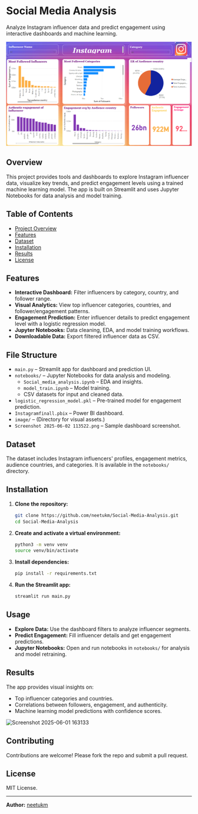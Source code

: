 
# Social Media Analysis

Analyze Instagram influencer data and predict engagement using interactive dashboards and machine learning.

![Dashboard Screenshot](./Screenshot%202025-06-02%20113522.png)

## Overview

This project provides tools and dashboards to explore Instagram influencer data, visualize key trends, and predict engagement levels using a trained machine learning model. The app is built on Streamlit and uses Jupyter Notebooks for data analysis and model training.


## Table of Contents

-  [Project Overview](http://localhost:8502/)
- [Features](#features)
- [Dataset](#dataset)
- [Installation](#installation)
- [Results](http://localhost:8502/)
- [License](#license)
## Features

- **Interactive Dashboard:** Filter influencers by category, country, and follower range.
- **Visual Analytics:** View top influencer categories, countries, and follower/engagement patterns.
- **Engagement Prediction:** Enter influencer details to predict engagement level with a logistic regression model.
- **Jupyter Notebooks:** Data cleaning, EDA, and model training workflows.
- **Downloadable Data:** Export filtered influencer data as CSV.

## File Structure

- `main.py` – Streamlit app for dashboard and prediction UI.
- `notebooks/` – Jupyter Notebooks for data analysis and modeling.
  - `Social_media_analysis.ipynb` – EDA and insights.
  - `model_train.ipynb` – Model training.
  - CSV datasets for input and cleaned data.
- `logistic_regression_model.pkl` – Pre-trained model for engagement prediction.
- `Instagramfinall.pbix` – Power BI dashboard.
- `image/` – (Directory for visual assets.)
- `Screenshot 2025-06-02 113522.png` – Sample dashboard screenshot.

## Dataset
The dataset includes Instagram influencers' profiles, engagement metrics, audience countries, and categories. It is available in the `notebooks/` directory.

## Installation

1. **Clone the repository:**
    ```bash
    git clone https://github.com/neetukm/Social-Media-Analysis.git
    cd Social-Media-Analysis
    ```

2. **Create and activate a virtual environment:**
    ```bash
    python3 -m venv venv
    source venv/bin/activate
    ```

3. **Install dependencies:**
    ```bash
    pip install -r requirements.txt
    ```

4. **Run the Streamlit app:**
    ```bash
    streamlit run main.py
    ```

## Usage

- **Explore Data:** Use the dashboard filters to analyze influencer segments.
- **Predict Engagement:** Fill influencer details and get engagement predictions.
- **Jupyter Notebooks:** Open and run notebooks in `notebooks/` for analysis and model retraining.

## Results

The app provides visual insights on:
- Top influencer categories and countries.
- Correlations between followers, engagement, and authenticity.
- Machine learning model predictions with confidence scores.


![Screenshot 2025-06-01 163133](https://github.com/user-attachments/assets/9371bfd7-686b-4c86-97fa-87c928be18f7)

## Contributing

Contributions are welcome! Please fork the repo and submit a pull request.

## License

MIT License.

---

**Author:** [neetukm](https://github.com/neetukm)
